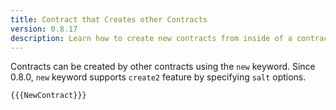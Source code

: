 ```yaml
---
title: Contract that Creates other Contracts
version: 0.8.17
description: Learn how to create new contracts from inside of a contract with Solidity
---
```


Contracts can be created by other contracts using the `new` keyword. Since 0.8.0, `new` keyword supports `create2` feature by specifying `salt` options.

```solidity
{{{NewContract}}}
```
